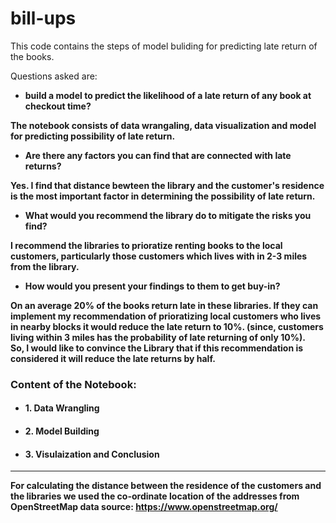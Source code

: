 # bill-ups

This code contains the steps of model buliding for predicting late return of the books. 

Questions asked are:
 
 - <b>build a model to predict the likelihood of a late return of any book at checkout time? 
 
  The notebook consists of data wrangaling, data visualization and model for predicting possibility of late return.

 - <b>Are there any factors you can find that are connected with late returns?  
 
  Yes. I find that distance bewteen the library and the customer's residence is the most important factor in determining the possibility of late return.
 
 - <b>What would you recommend the library do to mitigate the risks you find? 
  
  I recommend the libraries to prioratize renting books to the local customers, particularly those customers which lives with in 
  2-3 miles from the library. 
 
 - <b>How would you present your findings to them to get buy-in?
 
On an average 20% of the books return late in these libraries. If they can implement my recommendation of prioratizing local customers who lives in nearby blocks it would reduce the late return to 10%. 
(since, customers living within 3 miles has the probability of late returning of only 10%).   
 So, I would like to convince the Library that if this recommendation is considered it will reduce the late returns by half.

 ### Content of the Notebook:
- #### 1. Data Wrangling
- #### 2. Model Building
- #### 3. Visulaization and Conclusion
----------

 For calculating the distance between the residence of the customers and the libraries we used the co-ordinate location of the addresses from 
 OpenStreetMap data source: https://www.openstreetmap.org/
